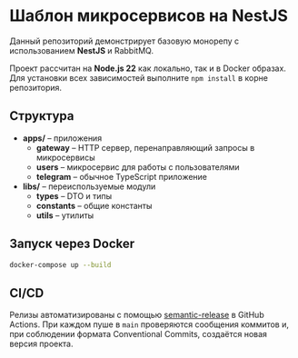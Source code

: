 # Шаблон микросервисов на NestJS

Данный репозиторий демонстрирует базовую монорепу с использованием **NestJS** и RabbitMQ.

Проект рассчитан на **Node.js 22** как локально, так и в Docker образах.
Для установки всех зависимостей выполните `npm install` в корне репозитория.

## Структура
- **apps/** – приложения
  - **gateway** – HTTP сервер, перенаправляющий запросы в микросервисы
  - **users** – микросервис для работы с пользователями
  - **telegram** – обычное TypeScript приложение
- **libs/** – переиспользуемые модули
  - **types** – DTO и типы
  - **constants** – общие константы
  - **utils** – утилиты

## Запуск через Docker
```bash
docker-compose up --build
```

## CI/CD

Релизы автоматизированы с помощью [semantic-release](https://semantic-release.gitbook.io) в GitHub Actions. При каждом пуше в `main` проверяются сообщения коммитов и, при соблюдении формата Conventional Commits, создаётся новая версия проекта.
